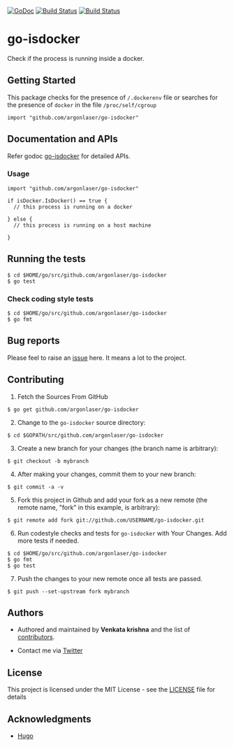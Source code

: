[![GoDoc](https://godoc.org/github.com/argonlaser/go-isdocker?status.svg)](http://godoc.org/github.com/argonlaser/go-isdocker)
[![Build Status](https://semaphoreci.com/api/v1/argonlaser/go-isdocker/branches/master/badge.svg)](https://semaphoreci.com/argonlaser/go-isdocker)
[![Build Status](https://travis-ci.org/argonlaser/go-isdocker.svg?branch=master)](https://travis-ci.org/argonlaser/go-isdocker)
# go-isdocker

  Check if the process is running inside a docker.

## Getting Started

This package checks for the presence of ```/.dockerenv``` file or searches for the presence of ```docker``` in the file ```/proc/self/cgroup``` 

```
import "github.com/argonlaser/go-isdocker"
```

## Documentation and APIs
Refer godoc [go-isdocker](https://godoc.org/github.com/argonlaser/go-isdocker) for detailed APIs.

### Usage

```
import "github.com/argonlaser/go-isdocker"

if isDocker.IsDocker() == true {
  // this process is running on a docker

} else {
  // this process is running on a host machine

}
```

## Running the tests

```
$ cd $HOME/go/src/github.com/argonlaser/go-isdocker
$ go test
```

### Check coding style tests

```
$ cd $HOME/go/src/github.com/argonlaser/go-isdocker
$ go fmt
```

## Bug reports
Please feel to raise an [issue](https://github.com/argonlaser/go-isdocker/issues) here. It means a lot to the project.


## Contributing
1. Fetch the Sources From GitHub

```
$ go get github.com/argonlaser/go-isdocker
```

2. Change to the ```go-isdocker``` source directory:

```
$ cd $GOPATH/src/github.com/argonlaser/go-isdocker
```

3. Create a new branch for your changes (the branch name is arbitrary):

```
$ git checkout -b mybranch
```

4. After making your changes, commit them to your new branch:
 
```
$ git commit -a -v
```

5. Fork this project in Github and add your fork as a new remote (the remote name, "fork" in this example, is arbitrary):

```
$ git remote add fork git://github.com/USERNAME/go-isdocker.git
```

6. Run codestyle checks and tests for ```go-isdocker``` with Your Changes. Add more tests if needed.

```
$ cd $HOME/go/src/github.com/argonlaser/go-isdocker
$ go fmt
$ go test
```

7. Push the changes to your new remote once all tests are passed.

```
$ git push --set-upstream fork mybranch
```

## Authors

* Authored and maintained by **Venkata krishna** and the list of [contributors](https://github.com/argonlaser/go-isdocker/contributors).

* Contact me via [Twitter](https://twitter.com/argon_laser)

## License

This project is licensed under the MIT License - see the [LICENSE](https://github.com/argonlaser/go-isdocker/blob/master/LICENSE) file for details

## Acknowledgments

* [Hugo](https://github.com/spf13/hugo/blob/master/CONTRIBUTING.md )
